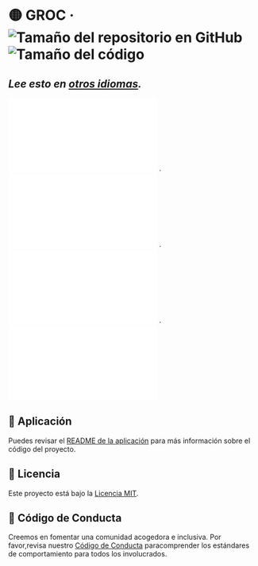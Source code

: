 # 🟡 GROC &middot; ![Tamaño del repositorio en GitHub][1] ![Tamaño del código][2]

## _Lee esto en [otros idiomas](./)._

![🇦🇩 Catalan][3] ·
![🇬🇧 English][4] ·
![🇯🇵 Japanese][5] ·
![🇰🇷 Korean][6]

## 🚀 Aplicación

Puedes revisar el [README de la aplicación](../../app/README.md) para más
información sobre el código del proyecto.

## 📃 Licencia

Este proyecto está bajo la [Licencia MIT](../../LICENSE).

## 🤝 Código de Conducta

Creemos en fomentar una comunidad acogedora e inclusiva. Por favor,revisa
nuestro [Código de Conducta](../../CODE_OF_CONDUCT.md) paracomprender los
estándares de comportamiento para todos los involucrados.

[1]: https://img.shields.io/github/repo-size/sergih28/groc?style=for-the-badge&logo=github&label=Repo&labelColor=333&color=6cc644
[2]: https://img.shields.io/github/languages/code-size/sergih28/groc?style=for-the-badge&logo=visualstudiocode&label=Code&labelColor=0078d7&color=gray
[3]: ./README.cat.md
[4]: ../../README.md
[5]: ./README.jp.md
[6]: ./README.kr.md
